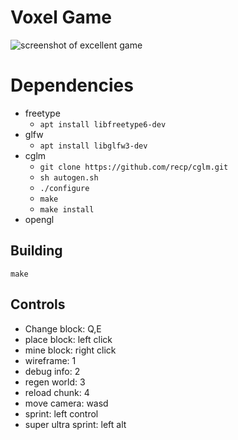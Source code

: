 # Voxel Game

![screenshot of excellent game](https://github.com/kennoath/voxelgame/screen.png "I hope this works")

# Dependencies
 * freetype
   * `apt install libfreetype6-dev`
 * glfw
   * `apt install libglfw3-dev`
 * cglm
   * `git clone https://github.com/recp/cglm.git`
   * `sh autogen.sh`
   * `./configure`
   * `make`
   * `make install`
 * opengl

## Building
`make`

## Controls
 * Change block: Q,E
 * place block: left click
 * mine block: right click
 * wireframe: 1
 * debug info: 2
 * regen world: 3
 * reload chunk: 4
 * move camera: wasd
 * sprint: left control
 * super ultra sprint: left alt

